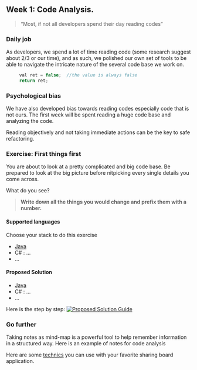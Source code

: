 ## Week 1: Code Analysis.

> “Most, if not all developers spend their day reading codes”

### Daily job

As developers, we spend a lot of time reading code (some research suggest about 2/3 or our time), and as such, we polished our own set of tools to be able to navigate the intricate nature of the several code base we work on.

```java
     val ret = false;  //the value is always false
     return ret;
```

### Psychological bias

We have also developed bias towards reading codes especially code that is not ours. The first week will be spent reading a huge code base and analyzing the code. 

Reading objectively and not taking immediate actions can be the key to safe refactoring.

### Exercise: First things first

You are about to look at a pretty complicated and big code base. Be prepared to look at the big picture before nitpicking every single details you come across.

What do you see? 

>**Write down all the things you would change and prefix them with a number.**

#### Supported languages

Choose your stack to do this exercise

- [Java](/exercise/java/week01-code-analysis/exercise/)
- C# : ...
- ...

#### Proposed Solution

- [Java](/solution/java/week01-code-analysis/exercise/)
- C# : ...
- ...

Here is the step by step:
[![Proposed Solution Guide](../../img/proposed-solution.png)](solution/step-by-step.md)


### Go further

Taking notes as mind-map is a powerful tool to help remember information in a structured way. Here is an example of notes for code analysis

Here are some [technics](https://www.goodnotes.com/blog/mind-mapping-methods) you can use with your favorite sharing board application.
